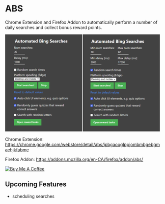 # ABS
Chrome Extension and Firefox Addon to automatically perform a number of daily searches and collect bonus reward points.

![](/screenshots/popup.png)

Chrome Extension: https://chrome.google.com/webstore/detail/abs/ipbgaooglppjombmbgebgmaehjkfabme

Firefox Addon: https://addons.mozilla.org/en-CA/firefox/addon/abs/

<a href="https://www.buymeacoffee.com/mikeyaworski" target="_blank"><img src="https://cdn.buymeacoffee.com/buttons/v2/default-green.png" alt="Buy Me A Coffee" style="height: 60px !important;width: 217px !important;" ></a>

## Upcoming Features

- scheduling searches
